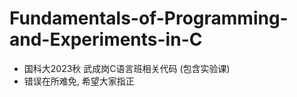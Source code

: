 # Fundamentals-of-Programming-and-Experiments-in-C

- 国科大2023秋 武成岗C语言班相关代码 (包含实验课)
- 错误在所难免, 希望大家指正
